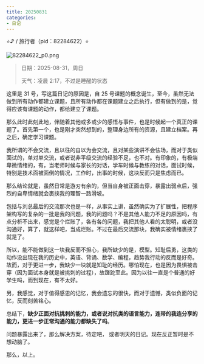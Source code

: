 ```yaml
---
title: 20250831
categories:
- 日记
---
```

⭐♪ / 旅行者（pid：82284622）⭐

![82284622_p0.png](https://byyw-oss1.oss-cn-hangzhou.aliyuncs.com/img/2025/08/31-0e88ee538490b8bc69029bd3d57eef9d-82284622_p0.png.webp)

>日期：2025-08-31，周日
>
>天气：凌晨 2:17，不过是睡醒的状态

这里是 31 号，写这篇日记的原因是，自 25 号课题的概念诞生，至今，虽然无法做到所有动作都建立课题，且所有动作都在课题建立之后执行，但有做到的是，觉得应该有课题的动作，都给建立了课题。

那么此时此刻此地，伴随着其他或多或少的感悟与事件，也是时候起一个真正的课题了。首先第一个，也是刚才突然想到的，整理身边所有的资源，且建立档案。再之后，确定学习课题。

我所谓的不会交流，且以往的自以为会交流，且对某些演讲不会怯场，而对于类似面试的，单对单交流，或者说非平级交流的经验不足，也不对。有印象的，有极端卑微情绪的，有，当老师时候与家长的对话，学车时候与教练的对话，面试时候，特别是技术面被面倒的情况，工作时，出事的时候，这块反而只是焦虑而已。

那么结论就是，虽然日常是游刃有余的，但当自身被正面击穿，暴露出弱点后，强烈的自卑情绪就会裹挟我的理智一路滑坡。

包括与刘总最后的交流那次也是一样，从事实上讲，虽然确实为了扩展性，把程序架构写的复杂的一批是我的问题，我的问题吗？不是其他人能力不足的原因吗，有点分析不出来，感觉是个烂账了，各有各的问题，我把其他人看的太聪明，或者没沟通好，算了，就这样吧，当成烂账。不过在最后交流那块，我确实被情绪裹挟了就是了。

所以，能不能做到这一块我反而不担心，我所缺少的是，模型。知耻后勇，这类的动作没出现在我的历史中，英语、背诵、数学、编程，趋势我行动的反而是好奇。故而，对于更进一步，我缺少一块就是知耻的经历。哪怕现在，也是因为畏惧被击穿（因为面试本身就是被挑刺的过程），故蹉跎至此。因为以往一直是个普通的好学生吗，而到现在，有不太好。

另，我感觉，对于值得感恩的记忆，我会遗忘的很快，而对于遗憾，类似负面的记忆，反而刻苦铭心。

总结下，**缺少正面对抗挑刺的能力，或者说对抗类的语言能力，连带的我连分享的能力，更进一步正常沟通的能力都缺失了吗**。

问题暴露出来了，那么解决方案，待定吧， 或者明天的日记。现在反正暂时是不想动脑了。

那么，以上。
